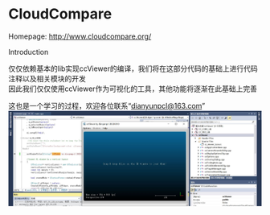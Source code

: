 CloudCompare
============

Homepage: http://www.cloudcompare.org/

Introduction


仅仅依赖基本的lib实现ccViewer的编译，我们将在这部分代码的基础上进行代码注释以及相关模块的开发   
 因此我们仅仅使用ccViewer作为可视化的工具，其他功能将逐渐在此基础上完善  
 
 这也是一个学习的过程，欢迎各位联系“dianyunpcl@163.com”  
![image1](https://github.com/yaoli1992/CloudCompare_develop/blob/master/build/image/image1.JPG)